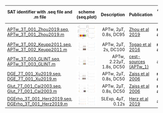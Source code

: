 | SAT identifier with .seq file   and .m file                                                                   |            scheme  (seq.plot)                         |  Description              |  Publication                                                                  | Approved by Authors|
|------------------                                                                                             |:-------------------:                                  |-------------:             |--------------                                                                 |--------------------|
| [APTw_3T_001_Zhou2019.seq](APTw_3T_001_Zhou2019.seq),<br>[APTw_3T_001_Zhou2019.m](APTw_3T_001_Zhou2019.m)     | <img src="APTw_3T_001_Zhou2019.png" width="300"/>     | APTw, 2µT, 0.8s, DC95     | [Zhou et al 2019](https://onlinelibrary.wiley.com/doi/full/10.1002/jmri.26645)| **not approved!**
| [APTw_3T_002_Keupp2011.seq](APTw_3T_002_Keupp2011.seq),<br>[APTw_3T_002_Keupp2011.m](APTw_3T_002_Keupp2011.m) | <img src="APTw_3T_002_Keupp2011.png" width="300"/>    | APTw, 2µT, 2s, DC100      | [Togao et al 2016](https://doi.org/10.1371/journal.pone.0155925) | **not approved!** |
| [APTw_3T_003_GLINT.seq](APTw_3T_003_GLINT.seq),<br>[APTw_3T_003_GLINT.m](APTw_3T_003_GLINT.m)                 | <img src="APTw_3T_003_GLINT.png" width="300"/>        | APTw, 2.22µT, 1.8s, DC50  | [cest-sources (APTw_1)](https://cest-sources.org/doku.php?id=standard_cest_protocols) | approved |
| [DGE_7T_001_Xu2019.seq](DGE_7T_001_Xu2019.seq),<br>[DGE_7T_001_Xu2019.m](DGE_7T_001_Xu2019.m)                 | <img src="DGE_7T_001_Xu2019.png" width="300"/>        | APTw, 2µT, 0.8s, DC50     | [Zaiss et al 2006](doi:...)| **not approved!** |
| [Glut_7T_001_Cai2003.seq](Glut_7T_001_Cai2003.seq),<br>[Glut_7T_001_Cai2003.m](Glut_7T_001_Cai2003.m)         | <img src="Glut_7T_001_Cai2003.png" width="300"/>      | APTw, 2µT, 0.8s, DC50     | [Zaiss et al 2006](doi:...)| **not approved!** |
| [DGErho_3T_001_Herz2019.seq](DGErho_3T_001_Herz2019.seq),<br>[DGErho_3T_001_Herz2019.m](DGErho_3T_001_Herz2019.m)         | <img src="DGErho_3T_001_Herz2019.png" width="300"/>      | SLExp, 4µT, 0.12s    | [Herz et al 2019](https://doi.org/10.1002/mrm.27857)| approved |
